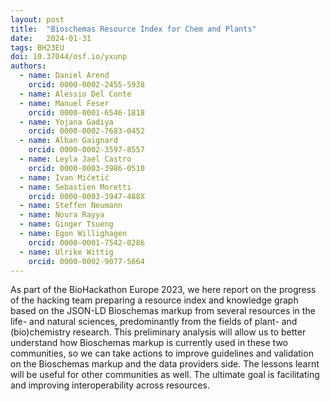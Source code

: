 ```yaml
---
layout: post
title:  "Bioschemas Resource Index for Chem and Plants"
date:   2024-01-31
tags: BH23EU
doi: 10.37044/osf.io/yxunp
authors:
  - name: Daniel Arend
    orcid: 0000-0002-2455-5938
  - name: Alessio Del Conte
  - name: Manuel Feser
    orcid: 0000-0001-6546-1818
  - name: Yojana Gadiya
    orcid: 0000-0002-7683-0452
  - name: Alban Gaignard
    orcid: 0000-0002-3597-8557
  - name: Leyla Jael Castro
    orcid: 0000-0003-3986-0510
  - name: Ivan Mičetić
  - name: Sebastien Moretti
    orcid: 0000-0003-3947-488X
  - name: Steffen Neumann
  - name: Noura Rayya
  - name: Ginger Tsueng
  - name: Egon Willighagen
    orcid: 0000-0001-7542-0286
  - name: Ulrike Wittig
    orcid: 0000-0002-9077-5664
---
```


As part of the BioHackathon Europe 2023, we here report on the progress of the hacking team preparing a resource index and knowledge graph based on the JSON-LD Bioschemas markup from several resources in the life- and natural sciences, predominantly from the fields of plant- and (bio)chemistry research. This preliminary analysis will allow us to better understand how Bioschemas markup is currently used in these two communities, so we can take actions to improve guidelines and validation on the Bioschemas markup and the data providers side. The lessons learnt will be useful for other communities as well. The ultimate goal is facilitating and improving interoperability across resources.

